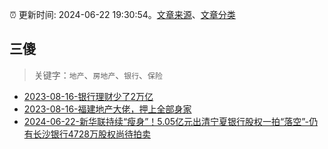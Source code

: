 :alarm_clock: 更新时间: 2024-06-22 19:30:54。[文章来源](/README.md)、[文章分类](/TAGS.md)

## 三傻


> 关键字：`地产`、`房地产`、`银行`、`保险`



- [2023-08-16-银行理财少了2万亿](https://www.aicaijing.com.cn/article/18565) 
- [2023-08-16-福建地产大佬，押上全部身家](https://www.aicaijing.com.cn/article/18567) 
- [2024-06-22-新华联持续“瘦身”！5.05亿元出清宁夏银行股权一拍“落空”-仍有长沙银行4728万股权尚待拍卖](https://www.cls.cn/detail/1711778) 
